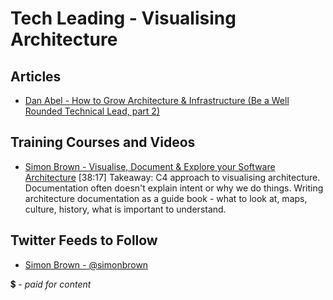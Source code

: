 # Tech Leading - Visualising Architecture

## Articles

- [Dan Abel - How to Grow Architecture & Infrastructure (Be a Well Rounded Technical Lead, part 2)](http://www.engineeringandcareering.co.uk/2013/12/wellrounded-architecture-infrastructure.html)

## Training Courses and Videos

- [Simon Brown - Visualise, Document & Explore your Software Architecture](https://www.youtube.com/watch?v=0o9_zjZeJuE) [38:17]
Takeaway: C4 approach to visualising architecture.  Documentation often doesn't explain intent or why we do things.  Writing architecture documentation as a guide book - what to look at, maps, culture, history, what is important to understand.

## Twitter Feeds to Follow

- [Simon Brown - @simonbrown](https://twitter.com/simonbrown)


💲 - *paid for content*